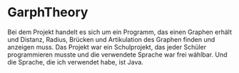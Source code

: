# GarphTheory

Bei dem Projekt handelt es sich um ein Programm, das einen Graphen erhält und
Distanz, Radius, Brücken und Artikulation des Graphen finden und anzeigen
muss.
Das Projekt war ein Schulprojekt, das jeder Schüler programmieren musste und
die verwendete Sprache war frei wählbar. Und die Sprache, die ich verwendet
habe, ist Java.

